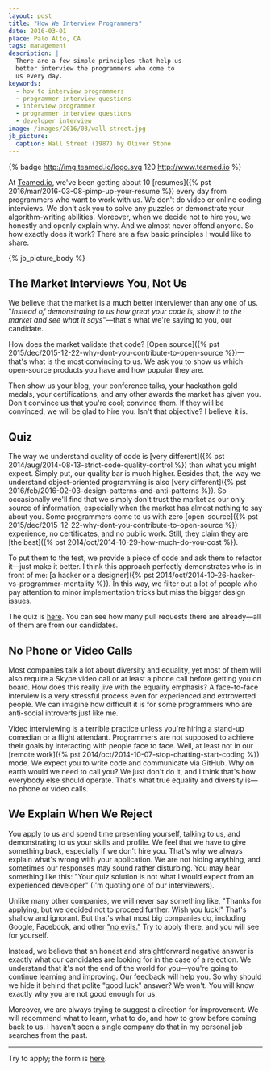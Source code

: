 ```yaml
---
layout: post
title: "How We Interview Programmers"
date: 2016-03-01
place: Palo Alto, CA
tags: management
description: |
  There are a few simple principles that help us
  better interview the programmers who come to
  us every day.
keywords:
  - how to interview programmers
  - programmer interview questions
  - interview programmer
  - programmer interview questions
  - developer interview
image: /images/2016/03/wall-street.jpg
jb_picture:
  caption: Wall Street (1987) by Oliver Stone
---
```


{% badge http://img.teamed.io/logo.svg 120 http://www.teamed.io %}

At [Teamed.io](http://www.teamed.io), we've been getting
about 10 [resumes]({% pst 2016/mar/2016-03-08-pimp-up-your-resume %}) every day from programmers who want to work
with us. We don't do video or online coding interviews. We don't
ask you to solve any puzzles or demonstrate your
algorithm-writing abilities. Moreover, when we decide not to
hire you, we honestly and openly explain why. And we almost
never offend anyone. So how exactly does it work?
There are a few basic principles I would like to share.

<!--more-->

{% jb_picture_body %}

## The Market Interviews You, Not Us

We believe that the market is a much better interviewer than
any one of us. "_Instead of demonstrating to us how great your
code is, show it to the market and see what it says_"&mdash;that's what
we're saying to you, our candidate.

How does the market validate that code?
[Open source]({% pst 2015/dec/2015-12-22-why-dont-you-contribute-to-open-source %})&mdash;that's what is the most convincing to us.
We ask you to show us which open-source products you have and how
popular they are.

Then show us your blog, your conference talks, your hackathon
gold medals, your certifications, and any other awards the market
has given you. Don't convince us that you're cool; convince them. If they
will be convinced, we will be glad to hire you. Isn't that objective?
I believe it is.

## Quiz

The way we understand quality of code is
[very different]({% pst 2014/aug/2014-08-13-strict-code-quality-control %})
than what you might
expect. Simply put, our quality bar is much higher. Besides that, the
way we understand object-oriented programming is also
[very different]({% pst 2016/feb/2016-02-03-design-patterns-and-anti-patterns %}).
So occasionally we'll find that we simply don't trust the market as our only
source of information, especially when the market has almost nothing to say about you.
Some programmers come to us with zero
[open-source]({% pst 2015/dec/2015-12-22-why-dont-you-contribute-to-open-source %}) experience, no certificates,
and no public work. Still, they claim they are
[the best]({% pst 2014/oct/2014-10-29-how-much-do-you-cost %}).

To put them to the test, we provide a piece of code and ask them to refactor it&mdash;just make
it better. I think this approach perfectly demonstrates who is in front of me:
[a hacker or a designer]({% pst 2014/oct/2014-10-26-hacker-vs-programmer-mentality %}).
In this way, we filter out a lot of people who pay attention to
minor implementation tricks but miss the bigger design issues.

The quiz is [here](https://github.com/teamed/quiz).
You can see how many pull requests there are already&mdash;all of them are from our candidates.

## No Phone or Video Calls

Most companies talk a lot about diversity and equality, yet most of them
will also require a Skype video call or at least a phone call before
getting you on board. How does this really jive with the equality emphasis? A face-to-face
interview is a very stressful process even for experienced and extroverted
people. We can imagine how difficult it is for some programmers who are
anti-social introverts just like me.

Video interviewing is a terrible practice unless you're hiring a
stand-up comedian or a flight attendant. Programmers are not supposed
to achieve their goals by interacting with people face to face. Well, at
least not in our [remote work]({% pst 2014/oct/2014-10-07-stop-chatting-start-coding %})
mode. We expect you to write code
and communicate via GitHub. Why on earth would we need to call you? We
just don't do it, and I think that's how everybody else should operate. That's
what true equality and diversity is&mdash;no phone or video calls.

## We Explain When We Reject

You apply to us and spend time presenting yourself, talking to us,
and demonstrating to us your skills and profile. We feel that we have
to give something back, especially if we don't hire you. That's why
we always explain what's wrong with your application. We are not
hiding anything, and sometimes our responses may sound rather
disturbing. You may hear something like this:
"Your quiz solution is not what I would expect from an experienced developer"
(I'm quoting one of our interviewers).

Unlike many other companies, we will never say something like,
"Thanks for applying, but we decided not to proceed further. Wish you
luck!" That's shallow and ignorant. But that's what most big companies
do, including Google, Facebook, and other
["no evils."](https://en.wikipedia.org/wiki/Don%27t_be_evil) Try to
apply there, and you will see for yourself.

Instead, we believe that an honest and straightforward negative answer is exactly what
our candidates are looking for in the case of a rejection. We understand
that it's not the end of the world for you&mdash;you're going to continue
learning and improving. Our feedback will help you. So why should we
hide it behind that polite "good luck" answer? We won't. You will
know exactly why you are not good enough for us.

Moreover, we are always trying to suggest a direction for improvement. We will
recommend what to learn, what to do, and how to grow before coming back to us.
I haven't seen a single company do that in my personal job searches from the
past.

<hr/>

Try to apply; the form is [here](http://at.teamed.io/join.html).
